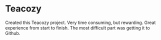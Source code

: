 # Teacozy
Created this Teacozy project. Very time consuming, but rewarding. Great experience from start to finish. The most difficult part was getting it to Github.
